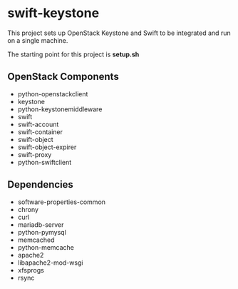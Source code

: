 # swift-keystone

This project sets up OpenStack Keystone and Swift to be integrated and run on a single machine.

The starting point for this project is **setup.sh**


OpenStack Components
--------------------
- python-openstackclient
- keystone
- python-keystonemiddleware
- swift
- swift-account
- swift-container
- swift-object
- swift-object-expirer
- swift-proxy
- python-swiftclient


Dependencies
------------
- software-properties-common
- chrony
- curl
- mariadb-server
- python-pymysql
- memcached
- python-memcache
- apache2
- libapache2-mod-wsgi
- xfsprogs
- rsync
